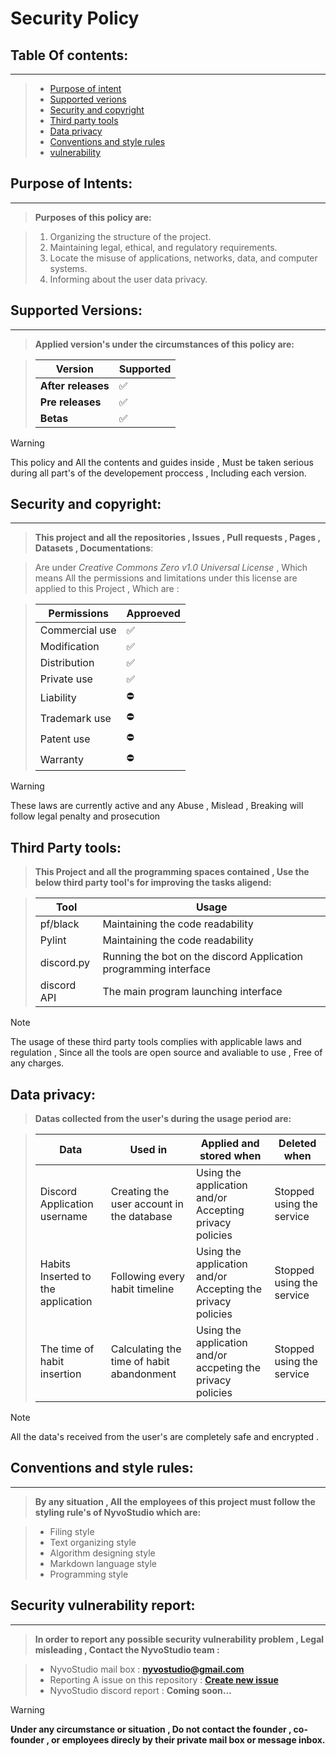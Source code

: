# **Security Policy**


## Table Of contents:
---
 >  - [Purpose of intent](#purpose-of-intents)
 >  - [Supported verions](#supported-versions)
 >  - [Security and copyright](#security-and-copyright)
 >  - [Third party tools](#third-party-tools)
 >  - [Data privacy](#data-privacy)
 >  - [Conventions and style rules](#conventions-and-style-rules)
 >  - [vulnerability](#security-vulnerability-report)



## Purpose of Intents:
---
  
> **Purposes of this policy are:**

  > 1. Organizing the structure of the project.
  > 2. Maintaining legal, ethical, and regulatory requirements.
  > 3. Locate the misuse of applications, networks, data, and computer systems.
  > 4. Informing about the user data privacy.


## Supported Versions:
---
  
  > **Applied version's under the circumstances of this policy are:**

  > | Version | Supported          |
  > | ------- | ------------------ |
  > | **After releases**   | :white_check_mark: |
  > | **Pre releases** | :white_check_mark: |
  > | **Betas** | :white_check_mark: |

  > [!WARNING]
  > This policy and All the contents and guides inside , Must be taken serious during all part's of the developement proccess , Including each version.


## Security and copyright:
---

  > **This project and all the repositories , Issues , Pull requests , Pages , Datasets , Documentations**:

  > Are under *Creative Commons Zero v1.0 Universal License* , Which means All the permissions and limitations under this license are applied to this Project , Which are :

  > | Permissions | Approeved |
  > | ----------- | --------- |
  > | Commercial use | ✅ |
  > | Modification | ✅ |
  > | Distribution | ✅ |
  > | Private use | ✅ |
  > | Liability | ⛔ |
  > | Trademark use | ⛔ |
  > | Patent use | ⛔ |
  > | Warranty | ⛔ |

 > [!WARNING]
 > These laws are currently active and any Abuse , Mislead , Breaking will follow legal penalty and prosecution


## Third Party tools:

 > **This Project and all the programming spaces contained , Use the below third party tool's for improving the tasks aligend:**

>  | Tool | Usage |
>  |-------|-------|
>  | pf/black | Maintaining the code readability |
>  | Pylint | Maintaining the code readability |
>  | discord.py | Running the bot on the discord Application programming interface |
>  | discord API | The main program launching interface    |

> [!NOTE]
> The usage of these third party tools complies with applicable laws and regulation , Since all the tools are open source and avaliable to use , Free of any charges.

## Data privacy:

   > **Datas collected from the user's during the usage period are:**

   > | Data | Used in | Applied and stored when | Deleted when |
   > |------|------ |---------- | ------ |
   > | Discord Application username | Creating the user account in the database | Using the application and/or Accepting privacy policies | Stopped using the service |
   > | Habits Inserted to the application | Following every habit timeline |  Using the application and/or Accepting the privacy policies | Stopped using the service |
   > | The time of habit insertion | Calculating the time of habit abandonment | Using the application and/or accpeting the privacy policies | Stopped using the service |

   > [!NOTE]
   > All the data's received from the user's are completely safe and encrypted .
## Conventions and style rules:
---

   >  **By any situation , All the employees of this project must follow the styling rule's of NyvoStudio which are:**
    
  > - Filing style
  > - Text organizing style
  > - Algorithm designing style
  > - Markdown language style
  > - Programming style
  


## Security vulnerability report:
---
  > **In order to report any possible security vulnerability problem , Legal misleading , Contact the NyvoStudio team :**

  > - NyvoStudio mail box : **nyvostudio@gmail.com**
  > - Reporting A issue on this repository : [**Create new issue**](https://github.com/KhodeNima/NyvoHabit/issues/new)
  > - NyvoStudio discord report : **Coming soon...**


> [!WARNING]
> **Under any circumstance or situation , Do not contact the founder , co-founder , or employees direcly by their private mail box or message inbox.**
